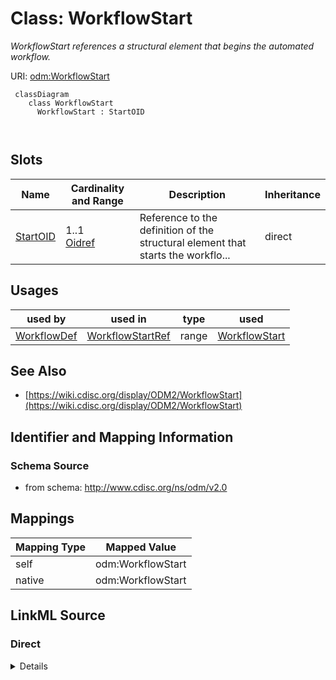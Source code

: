 # Class: WorkflowStart


_WorkflowStart references a structural element that begins the automated workflow._





URI: [odm:WorkflowStart](http://www.cdisc.org/ns/odm/v2.0/WorkflowStart)



```mermaid
 classDiagram
    class WorkflowStart
      WorkflowStart : StartOID
        
      
```




<!-- no inheritance hierarchy -->


## Slots

| Name | Cardinality and Range | Description | Inheritance |
| ---  | --- | --- | --- |
| [StartOID](StartOID.md) | 1..1 <br/> [Oidref](Oidref.md) | Reference to the definition of the structural element that starts the workflo... | direct |





## Usages

| used by | used in | type | used |
| ---  | --- | --- | --- |
| [WorkflowDef](WorkflowDef.md) | [WorkflowStartRef](WorkflowStartRef.md) | range | [WorkflowStart](WorkflowStart.md) |






## See Also

* [https://wiki.cdisc.org/display/ODM2/WorkflowStart](https://wiki.cdisc.org/display/ODM2/WorkflowStart)

## Identifier and Mapping Information







### Schema Source


* from schema: http://www.cdisc.org/ns/odm/v2.0





## Mappings

| Mapping Type | Mapped Value |
| ---  | ---  |
| self | odm:WorkflowStart |
| native | odm:WorkflowStart |





## LinkML Source

<!-- TODO: investigate https://stackoverflow.com/questions/37606292/how-to-create-tabbed-code-blocks-in-mkdocs-or-sphinx -->

### Direct

<details>
```yaml
name: WorkflowStart
description: WorkflowStart references a structural element that begins the automated
  workflow.
from_schema: http://www.cdisc.org/ns/odm/v2.0
see_also:
- https://wiki.cdisc.org/display/ODM2/WorkflowStart
slots:
- StartOID
slot_usage:
  StartOID:
    name: StartOID
    description: Reference to the definition of the structural element that starts
      the workflow. It may be a StudyEventGroupDef, StudyEventDef, ItemGroupDef, or
      ItemDef element.
    comments:
    - 'Required

      range:oidref

      The StartOID must match the OID attribute of a StudyEventGroupDef, StudyEventDef,
      ItemGroupDef or ItemDef child element of the MetaDataVersion parent element
      of the WorkflowDef .'
    domain_of:
    - WorkflowStart
    range: oidref
    required: true
class_uri: odm:WorkflowStart

```
</details>

### Induced

<details>
```yaml
name: WorkflowStart
description: WorkflowStart references a structural element that begins the automated
  workflow.
from_schema: http://www.cdisc.org/ns/odm/v2.0
see_also:
- https://wiki.cdisc.org/display/ODM2/WorkflowStart
slot_usage:
  StartOID:
    name: StartOID
    description: Reference to the definition of the structural element that starts
      the workflow. It may be a StudyEventGroupDef, StudyEventDef, ItemGroupDef, or
      ItemDef element.
    comments:
    - 'Required

      range:oidref

      The StartOID must match the OID attribute of a StudyEventGroupDef, StudyEventDef,
      ItemGroupDef or ItemDef child element of the MetaDataVersion parent element
      of the WorkflowDef .'
    domain_of:
    - WorkflowStart
    range: oidref
    required: true
attributes:
  StartOID:
    name: StartOID
    description: Reference to the definition of the structural element that starts
      the workflow. It may be a StudyEventGroupDef, StudyEventDef, ItemGroupDef, or
      ItemDef element.
    comments:
    - 'Required

      range:oidref

      The StartOID must match the OID attribute of a StudyEventGroupDef, StudyEventDef,
      ItemGroupDef or ItemDef child element of the MetaDataVersion parent element
      of the WorkflowDef .'
    from_schema: http://www.cdisc.org/ns/odm/v2.0
    rank: 1000
    alias: StartOID
    owner: WorkflowStart
    domain_of:
    - WorkflowStart
    range: oidref
    required: true
class_uri: odm:WorkflowStart

```
</details>